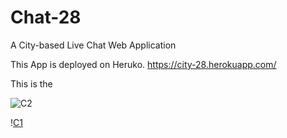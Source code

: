 # Chat-28
A City-based Live Chat Web Application

This App is deployed on Heruko. 
https://city-28.herokuapp.com/

This is the 

![C2](https://user-images.githubusercontent.com/82228780/121098692-07299980-c814-11eb-9d7c-9c80d13e2c25.PNG)


\![C1](https://user-images.githubusercontent.com/82228780/121098666-fbd66e00-c813-11eb-8b3e-1cdbde8cecf4.PNG)

